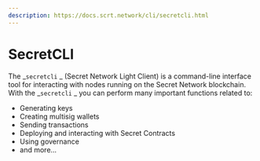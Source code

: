 ```yaml
---
description: https://docs.scrt.network/cli/secretcli.html
---
```


# SecretCLI

The _`secretcli` _ (Secret Network Light Client) is a command-line interface tool for interacting with nodes running on the Secret Network blockchain. With the _`secretcli` _ you can perform many important functions related to:&#x20;

* Generating keys&#x20;
* Creating multisig wallets&#x20;
* Sending transactions&#x20;
* Deploying and interacting with Secret Contracts
* Using governance&#x20;
* and more...&#x20;
